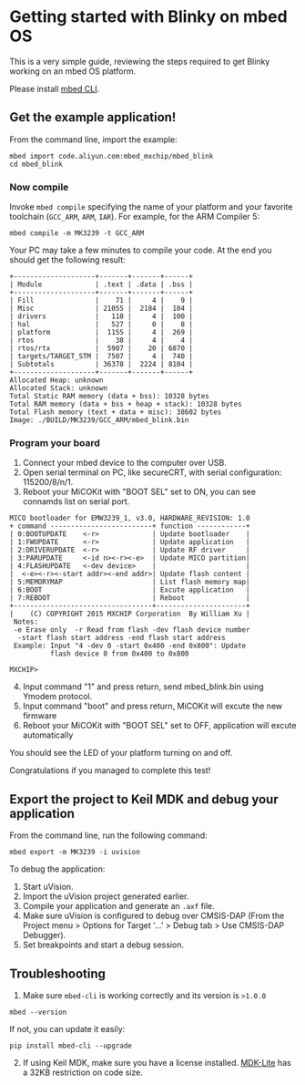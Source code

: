 # Getting started with Blinky on mbed OS

This is a very simple guide, reviewing the steps required to get Blinky working on an mbed OS platform.

Please install [mbed CLI](https://github.com/ARMmbed/mbed-cli#installing-mbed-cli).

## Get the example application!

From the command line, import the example:

```
mbed import code.aliyun.com:mbed_mxchip/mbed_blink
cd mbed_blink
```

### Now compile

Invoke `mbed compile` specifying the name of your platform and your favorite toolchain (`GCC_ARM`, `ARM`, `IAR`). For example, for the ARM Compiler 5:

```
mbed compile -m MK3239 -t GCC_ARM
```

Your PC may take a few minutes to compile your code. At the end you should get the following result:

```
+--------------------+-------+-------+------+
| Module             | .text | .data | .bss |
+--------------------+-------+-------+------+
| Fill               |    71 |     4 |    9 |
| Misc               | 21055 |  2184 |  104 |
| drivers            |   118 |     4 |  100 |
| hal                |   527 |     0 |    8 |
| platform           |  1155 |     4 |  269 |
| rtos               |    38 |     4 |    4 |
| rtos/rtx           |  5907 |    20 | 6870 |
| targets/TARGET_STM |  7507 |     4 |  740 |
| Subtotals          | 36378 |  2224 | 8104 |
+--------------------+-------+-------+------+
Allocated Heap: unknown
Allocated Stack: unknown
Total Static RAM memory (data + bss): 10328 bytes
Total RAM memory (data + bss + heap + stack): 10328 bytes
Total Flash memory (text + data + misc): 38602 bytes
Image: ./BUILD/MK3239/GCC_ARM/mbed_blink.bin
```

### Program your board

1. Connect your mbed device to the computer over USB.
3. Open serial terminal on PC, like secureCRT, with serial configuration: 115200/8/n/1.
4. Reboot your MiCOKit with "BOOT SEL" set to ON, you can see connamds list on serial port.
```
MICO bootloader for EMW3239_1, v3.0, HARDWARE_REVISION: 1.0
+ command -------------------------+ function ------------+
| 0:BOOTUPDATE    <-r>             | Update bootloader    |
| 1:FWUPDATE      <-r>             | Update application   |
| 2:DRIVERUPDATE  <-r>             | Update RF driver     |
| 3:PARUPDATE     <-id n><-r><-e>  | Update MICO partition|
| 4:FLASHUPDATE   <-dev device>    |                      |
|  <-e><-r><-start addr><-end addr>| Update flash content |
| 5:MEMORYMAP                      | List flash memory map|
| 6:BOOT                           | Excute application   |
| 7:REBOOT                         | Reboot               |
+----------------------------------+----------------------+
|    (C) COPYRIGHT 2015 MXCHIP Corporation  By William Xu |
 Notes:
 -e Erase only  -r Read from flash -dev flash device number
  -start flash start address -end flash start address
 Example: Input "4 -dev 0 -start 0x400 -end 0x800": Update 
          flash device 0 from 0x400 to 0x800

MXCHIP> 
```
4. Input command "1" and press return, send mbed_blink.bin using Ymodem protocol.
5. Input command "boot" and press return, MiCOKit will excute the new firmware
6. Reboot your MiCOKit with "BOOT SEL" set to OFF, application will excute automatically

You should see the LED of your platform turning on and off.

Congratulations if you managed to complete this test!

## Export the project to Keil MDK and debug your application

From the command line, run the following command:

```
mbed export -m MK3239 -i uvision
```

To debug the application:

1. Start uVision.
1. Import the uVision project generated earlier.
1. Compile your application and generate an `.axf` file.
1. Make sure uVision is configured to debug over CMSIS-DAP (From the Project menu > Options for Target '...' > Debug tab > Use CMSIS-DAP Debugger).
1. Set breakpoints and start a debug session.

## Troubleshooting

1. Make sure `mbed-cli` is working correctly and its version is `>1.0.0`

 ```
 mbed --version
 ```

 If not, you can update it easily:

 ```
 pip install mbed-cli --upgrade
 ```

2. If using Keil MDK, make sure you have a license installed. [MDK-Lite](http://www.keil.com/arm/mdk.asp) has a 32KB restriction on code size.
